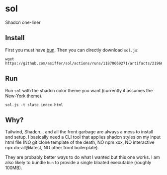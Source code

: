 # sol
Shadcn one-liner

## Install

First you must have [bun](https://bun.sh/). Then you can directly download `sol.js`:

```shell
wget https://github.com/asiffer/sol/actions/runs/11870669271/artifacts/2196625716
```

## Run

Run `sol` with the shadcn color theme you want (currently it assumes the New-York theme).

```shell
sol.js -t slate index.html 
```

## Why?

Tailwind, Shadcn... and all the front garbage are always a mess to install and setup. I basically need a CLI tool that applies
shadcn styles on my input html file (NO git clone template of the death, NO npm xxx, NO interactive npx do-all@latest, NO other front boilerplate).

They are probably better ways to do what I wanted but this one works. I am also likely to bundle `bun` to provide a single bloated executable (roughly 100MB).
